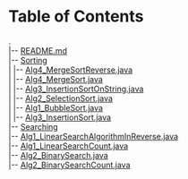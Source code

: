 # Table of Contents<br>
.<br>
|-- [README.md](https://github.com/cse001/Programming/tree/main/README.md)<br>
|-- [Sorting](https://github.com/cse001/Programming/tree/main/Sorting)<br>
|   |-- [Alg4_MergeSortReverse.java](https://github.com/cse001/Programming/tree/main/Sorting/Alg4_MergeSortReverse.java)<br>
|   |-- [Alg4_MergeSort.java](https://github.com/cse001/Programming/tree/main/Sorting/Alg4_MergeSort.java)<br>
|   |-- [Alg3_InsertionSortOnString.java](https://github.com/cse001/Programming/tree/main/Sorting/Alg3_InsertionSortOnString.java)<br>
|   |-- [Alg2_SelectionSort.java](https://github.com/cse001/Programming/tree/main/Sorting/Alg2_SelectionSort.java)<br>
|   |-- [Alg1_BubbleSort.java](https://github.com/cse001/Programming/tree/main/Sorting/Alg1_BubbleSort.java)<br>
|   |-- [Alg3_InsertionSort.java](https://github.com/cse001/Programming/tree/main/Sorting/Alg3_InsertionSort.java)<br>
|-- [Searching](https://github.com/cse001/Programming/tree/main/Searching)<br>
    |-- [Alg1_LinearSearchAlgorithmInReverse.java](https://github.com/cse001/Programming/tree/main/Searching/Alg1_LinearSearchAlgorithmInReverse.java)<br>
    |-- [Alg1_LinearSearchCount.java](https://github.com/cse001/Programming/tree/main/Searching/Alg1_LinearSearchCount.java)<br>
    |-- [Alg2_BinarySearch.java](https://github.com/cse001/Programming/tree/main/Searching/Alg2_BinarySearch.java)<br>
    |-- [Alg2_BinarySearchCount.java](https://github.com/cse001/Programming/tree/main/Searching/Alg2_BinarySearchCount.java)<br>
